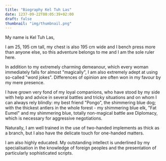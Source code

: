 ```yaml
---
title: "Biography Kel Tuh Las"
date: 1237-09-22T00:05:39+02:00
draft: false
thumbnail: "img/thumbnail.png"
---
```


My name is Kel Tuh Las,

I am 25, 195 cm tall, my chest is also 195 cm wide and I bench press more than anyone else, so this adventure belongs to me and I am the sole ruler here.

In addition to my extremely charming demeanour, which every woman immediately falls for almost "magically", I am also extremely adept at using so-called "word jokes". Differences of opinion are often won in my favour by my mere presence.

I have grown very fond of my loyal companions, who have stood by my side with help and advice in several battles and tricky situations and on whom I can always rely blindly: my best friend "Pongo", the shimmering blue dog; with the thickest antlers in the whole forest - my shimmering blue elk, "Fat Eumel" and my shimmering blue, totally non-magical battle axe Diplomacy, which is necessary for aggressive negotiations.

Naturally, I am well trained in the use of two-handed implements as thick as a branch, but I also have the delicate touch for one-handed matters.

I am also highly educated. My outstanding intellect is underlined by my specialisation in the knowledge of foreign peoples and the presentation of particularly sophisticated scripts.


